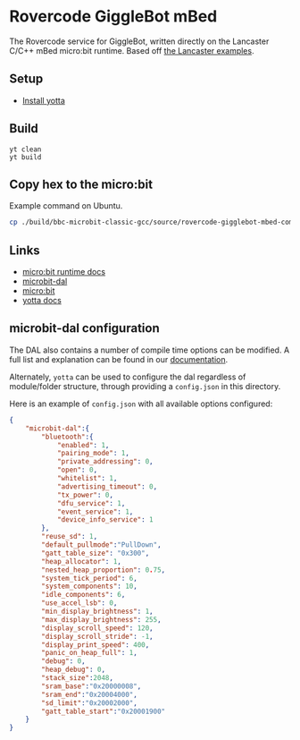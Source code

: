 # Rovercode GiggleBot mBed

The Rovercode service for GiggleBot, written directly on the Lancaster C/C++ mBed micro:bit runtime. Based off [the Lancaster examples](https://github.com/lancaster-university/microbit-samples).
## Setup

* [Install yotta](https://lancaster-university.github.io/microbit-docs/offline-toolchains/#yotta)

## Build

```
yt clean
yt build
```

## Copy hex to the micro:bit

Example command on Ubuntu.

```bash
cp ./build/bbc-microbit-classic-gcc/source/rovercode-gigglebot-mbed-combined.hex /media/$USER/MICROBIT
```

## Links

* [micro:bit runtime docs](http://lancaster-university.github.io/microbit-docs/)
* [microbit-dal](https://github.com/lancaster-university/microbit-dal)
* [micro:bit](https://github.com/lancaster-university/microbit)
* [yotta docs](http://lancaster-university.github.io/microbit-docs/offline-toolchains/#yotta)

##  microbit-dal configuration

The DAL also contains a number of compile time options can be modified. A full list and explanation
can be found in our [documentation](http://lancaster-university.github.io/microbit-docs/advanced/#compile-time-options-with-microbitconfigh).

Alternately, `yotta` can be used to configure the dal regardless of module/folder structure, through providing a
`config.json` in this directory.

Here is an example of `config.json` with all available options configured:
```json
{
    "microbit-dal":{
        "bluetooth":{
            "enabled": 1,
            "pairing_mode": 1,
            "private_addressing": 0,
            "open": 0,
            "whitelist": 1,
            "advertising_timeout": 0,
            "tx_power": 0,
            "dfu_service": 1,
            "event_service": 1,
            "device_info_service": 1
        },
        "reuse_sd": 1,
        "default_pullmode":"PullDown",
        "gatt_table_size": "0x300",
        "heap_allocator": 1,
        "nested_heap_proportion": 0.75,
        "system_tick_period": 6,
        "system_components": 10,
        "idle_components": 6,
        "use_accel_lsb": 0,
        "min_display_brightness": 1,
        "max_display_brightness": 255,
        "display_scroll_speed": 120,
        "display_scroll_stride": -1,
        "display_print_speed": 400,
        "panic_on_heap_full": 1,
        "debug": 0,
        "heap_debug": 0,
        "stack_size":2048,
        "sram_base":"0x20000008",
        "sram_end":"0x20004000",
        "sd_limit":"0x20002000",
        "gatt_table_start":"0x20001900"
    }
}
